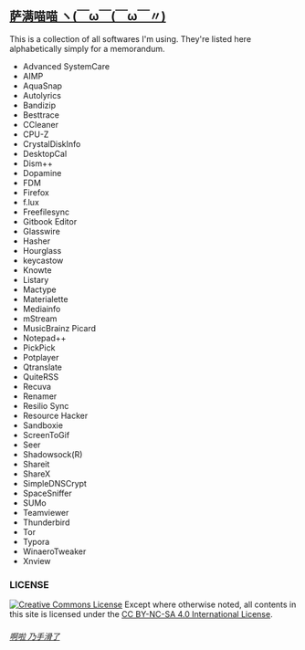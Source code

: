 ## [萨满喵喵 ヽ(￣ω￣(￣ω￣〃)](https://emlvirus.github.io/)

This is a collection of all softwares I'm using. They're listed here alphabetically simply for a memorandum.

* Advanced SystemCare
* AIMP
* AquaSnap
* Autolyrics
* Bandizip
* Besttrace
* CCleaner
* CPU-Z
* CrystalDiskInfo
* DesktopCal
* Dism++
* Dopamine
* FDM
* Firefox
* f.lux
* Freefilesync
* Gitbook Editor
* Glasswire
* Hasher
* Hourglass
* keycastow
* Knowte
* Listary
* Mactype
* Materialette
* Mediainfo
* mStream
* MusicBrainz Picard
* Notepad++
* PickPick
* Potplayer
* Qtranslate
* QuiteRSS
* Recuva
* Renamer
* Resilio Sync
* Resource Hacker
* Sandboxie
* ScreenToGif
* Seer
* Shadowsock\(R\)
* Shareit
* ShareX
* SimpleDNSCrypt
* SpaceSniffer
* SUMo
* Teamviewer
* Thunderbird
* Tor
* Typora
* WinaeroTweaker
* Xnview

### LICENSE
<a rel="license" href="http://creativecommons.org/licenses/by-nc-sa/4.0/"><img alt="Creative Commons License" style="border-width:0" src="https://i.creativecommons.org/l/by-nc-sa/4.0/88x31.png" /></a> Except where otherwise noted, all contents in this site is licensed under the <a rel="license" href="http://creativecommons.org/licenses/by-nc-sa/4.0/">CC BY-NC-SA 4.0 International License</a>.

###### [啊啦 乃手滑了](..\homepage.html#table-of-contents)
